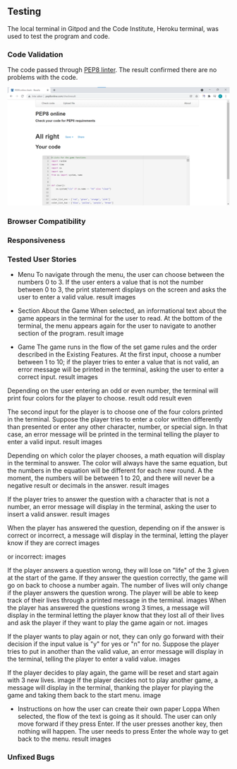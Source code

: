 ## Testing
The local terminal in Gitpod and the Code Institute, Heroku terminal, was used to test the program and code. 

### Code Validation
The code passed through [PEP8 linter](http://pep8online.com/checkresult). The result confirmed there are no problems with the code.

![PEP8](documentation/testing/pep8.png)

### Browser Compatibility
### Responsiveness
### Tested User Stories
* Menu
To navigate through the menu, the user can choose between the numbers 0 to 3. If the user enters a value that is not the number between 0 to 3, the print statement displays on the screen and asks the user to enter a valid value. 
result images

* Section About the Game
When selected, an informational text about the game appears in the terminal for the user to read. At the bottom of the terminal, the menu appears again for the user to navigate to another section of the program.
result image

* Game
The game runs in the flow of the set game rules and the order described in the Existing Features. 
At the first input, choose a number between 1 to 10; if the player tries to enter a value that is not valid, an error message will be printed in the terminal, asking the user to enter a correct input.
result images

Depending on the user entering an odd or even number, the terminal will print four colors for the player to choose. 
result odd
result even

The second input for the player is to choose one of the four colors printed in the terminal. Suppose the player tries to enter a color written differently than presented or enter any other character, number, or special sign. In that case, an error message will be printed in the terminal telling the player to enter a valid input.
result images

Depending on which color the player chooses, a math equation will display in the terminal to answer. The color will always have the same equation, but the numbers in the equation will be different for each new round. A the moment, the numbers will be between 1 to 20, and there will never be a negative result or decimals in the answer.
result images

If the player tries to answer the question with a character that is not a number, an error message will display in the terminal, asking the user to insert a valid answer.
result images

When the player has answered the question, depending on if the answer is correct or incorrect, a message will display in the terminal, letting the player know if they are correct 
images

or incorrect:
images

If the player answers a question wrong, they will lose on "life" of the 3 given at the start of the game. If they answer the question correctly, the game will go on back to choose a number again. The number of lives will only change if the player answers the question wrong. 
The player will be able to keep track of their lives through a printed message in the terminal.
images
When the player has answered the questions wrong 3 times, a message will display in the terminal letting the player know that they lost all of their lives and ask the player if they want to play the game again or not. 
images

If the player wants to play again or not, they can only go forward with their decision if the input value is "y" for yes or "n" for no. Suppose the player tries to put in another than the valid value, an error message will display in the terminal, telling the player to enter a valid value.
images

If the player decides to play again, the game will be reset and start again with 3 new lives. 
image
If the player decides not to play another game, a message will display in the terminal, thanking the player for playing the game and taking them back to the start menu.
image

* Instructions on how the user can create their own paper Loppa
When selected, the flow of the text is going as it should. The user can only move forward if they press Enter. If the user presses another key, then nothing will happen. The user needs to press Enter the whole way to get back to the menu.
result images

### Unfixed Bugs